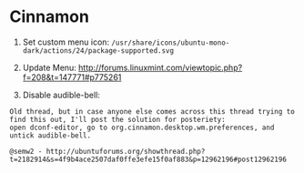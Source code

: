 # Cinnamon

1. Set custom menu icon: `/usr/share/icons/ubuntu-mono-dark/actions/24/package-supported.svg`

2. Update Menu: http://forums.linuxmint.com/viewtopic.php?f=208&t=147771#p775261

3. Disable audible-bell:

```
Old thread, but in case anyone else comes across this thread trying to find this out, I'll post the solution for posteriety:
open dconf-editor, go to org.cinnamon.desktop.wm.preferences, and untick audible-bell.

@semw2 - http://ubuntuforums.org/showthread.php?t=2182914&s=4f9b4ace2507daf0ffe3efe15f0af883&p=12962196#post12962196
```
